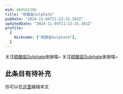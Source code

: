 ```yaml
---
mid: 484541386
title: "硫酸盐Sulphate"
pubDate: "2024-11-04T11:22:15.101Z"
updatedDate: "2024-11-04T11:22:15.101Z"
profile:
  {
    Nickname: ["硫酸盐Sulphate"],
  }
---
```


关注[硫酸盐Sulphate](https://space.bilibili.com/484541386)谢谢喵~ 关注[硫酸盐Sulphate](https://space.bilibili.com/484541386)谢谢喵~

## 此条目有待补充
你可以在[这里](https://github.com/Yuhanawa/VTuber.ICU-Content/edit/master/v/硫酸盐Sulphate/index.md)编辑本文
